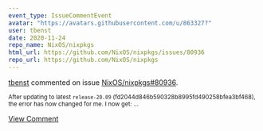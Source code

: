 ```yaml
---
event_type: IssueCommentEvent
avatar: "https://avatars.githubusercontent.com/u/863327?"
user: tbenst
date: 2020-11-24
repo_name: NixOS/nixpkgs
html_url: https://github.com/NixOS/nixpkgs/issues/80936
repo_url: https://github.com/NixOS/nixpkgs
---
```


<a href='https://github.com/tbenst' target='_blank'>tbenst</a> commented on issue <a href='https://github.com/NixOS/nixpkgs/issues/80936' target='_blank'>NixOS/nixpkgs#80936</a>.

<small>After updating to latest `release-20.09` (fd2044d846b590328b8995fd490258bfea3bf468), the error has now changed for me. I now get:...</small>

<a href='https://github.com/NixOS/nixpkgs/issues/80936' target='_blank'>View Comment</a>